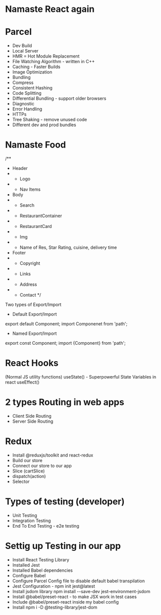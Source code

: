 # Namaste React again

# Parcel

- Dev Build
- Local Server
- HMR = Hot Module Replacement
- File Watching Algorithm - written in C++
- Caching - Faster Builds
- Image Optimization
- Bundling
- Compress
- Consistent Hashing
- Code Splitting
- Differential Bundling - support older browsers
- Diagnostic
- Error Handling
- HTTPs
- Tree Shaking - remove unused code
- Different dev and prod bundles

# Namaste Food

/\*\*

- Header
- - Logo
- - Nav Items
- Body
- - Search
- - RestaurantContainer
- - RestaurantCard
- - Img
- - Name of Res, Star Rating, cuisine, delivery time
- Footer
- - Copyright
- - Links
- - Address
- - Contact
    \*/

Two types of Export/Import

- Default Export/Import

export default Component;
import Componenet from 'path';

- Named Export/Import

export const Component;
import {Component} from 'path';

# React Hooks

(Normal JS utility functions)
useState() - Superpowerful State Variables in react
useEffect()

# 2 types Routing in web apps

- Client Side Routing
- Server Side Routing

# Redux

- Install @reduxjs/toolkit and react-redux
- Build our store
- Connect our store to our app
- Slice (cartSlice)
- dispatch(action)
- Selector

# Types of testing (developer)

- Unit Testing
- Integration Testing
- End To End Testing - e2e testing

# Settig up Testing in our app

- Install React Testing Library
- Installed Jest
- Installed Babel dependencies
- Configure Babel
- Configure Parcel Config file to disable default babel transpilation
- Jest Configuration - npm init jest@latest
- Install jsdom library npm install --save-dev jest-environment-jsdom
- Install @babel/preset-react - to make JSX work in test cases
- Include @babel/preset-react inside my babel config
- Install npm i -D @testing-library/jest-dom
